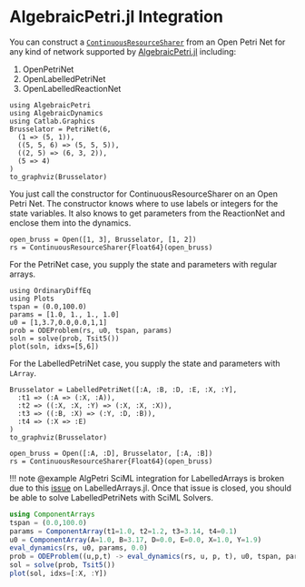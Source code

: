 # AlgebraicPetri.jl Integration

You can construct a [`ContinuousResourceSharer`](@ref) from an Open Petri Net for any kind of network supported by [AlgebraicPetri.jl](https://algebraicjulia.github.io/AlgebraicPetri.jl/dev/) including:

1. OpenPetriNet
2. OpenLabelledPetriNet
3. OpenLabelledReactionNet

````@example AlgPetri
using AlgebraicPetri
using AlgebraicDynamics
using Catlab.Graphics
Brusselator = PetriNet(6,
  (1 => (5, 1)),
  ((5, 5, 6) => (5, 5, 5)),
  ((2, 5) => (6, 3, 2)),
  (5 => 4)
)
to_graphviz(Brusselator)
````
You just call the constructor for ContinuousResourceSharer on an Open Petri Net. 
The constructor knows where to use labels or integers for the state variables.
It also knows to get parameters from the ReactionNet and enclose them into the dynamics.


````@example AlgPetri
open_bruss = Open([1, 3], Brusselator, [1, 2])
rs = ContinuousResourceSharer{Float64}(open_bruss)
````

For the PetriNet case, you supply the state and parameters with regular arrays.

````@example AlgPetri
using OrdinaryDiffEq
using Plots
tspan = (0.0,100.0)
params = [1.0, 1., 1., 1.0]
u0 = [1,3.7,0.0,0.0,1,1]
prob = ODEProblem(rs, u0, tspan, params)
soln = solve(prob, Tsit5())
plot(soln, idxs=[5,6])
````

For the LabelledPetriNet case, you supply the state and parameters with `LArray`.

````@example AlgPetri
Brusselator = LabelledPetriNet([:A, :B, :D, :E, :X, :Y],
  :t1 => (:A => (:X, :A)),
  :t2 => ((:X, :X, :Y) => (:X, :X, :X)),
  :t3 => ((:B, :X) => (:Y, :D, :B)),
  :t4 => (:X => :E)
)
to_graphviz(Brusselator)
````

````@example AlgPetri
open_bruss = Open([:A, :D], Brusselator, [:A, :B])
rs = ContinuousResourceSharer{Float64}(open_bruss)
````

!!! note
@example AlgPetri
    SciML integration for LabelledArrays is broken due to this [issue](https://github.com/SciML/LabelledArrays.jl/issues/162) on LabelledArrays.jl. Once that issue is closed, you should be able to solve LabelledPetriNets with SciML Solvers.
    
````julia
using ComponentArrays
tspan = (0.0,100.0)
params = ComponentArray(t1=1.0, t2=1.2, t3=3.14, t4=0.1)
u0 = ComponentArray(A=1.0, B=3.17, D=0.0, E=0.0, X=1.0, Y=1.9)
eval_dynamics(rs, u0, params, 0.0)
prob = ODEProblem((u,p,t) -> eval_dynamics(rs, u, p, t), u0, tspan, params)
sol = solve(prob, Tsit5())
plot(sol, idxs=[:X, :Y])
````